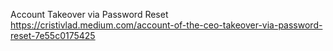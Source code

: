 Account Takeover via Password Reset
https://cristivlad.medium.com/account-of-the-ceo-takeover-via-password-reset-7e55c0175425

